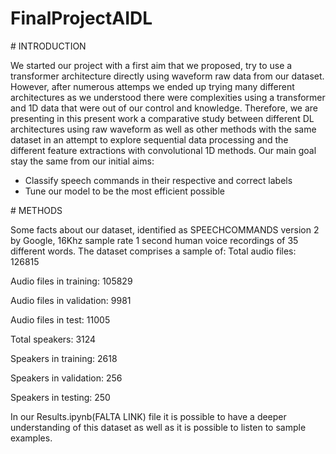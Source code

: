 # FinalProjectAIDL

# INTRODUCTION

We started our project with a first aim that we proposed, try to use a transformer architecture directly using waveform raw data from our dataset. However, after numerous attemps we ended up trying many different architectures as we understood there were complexities using a transformer and 1D data that were out of our control and knowledge. Therefore, we are presenting in this present work a comparative study between different DL architectures using raw waveform as well as other methods with the same dataset in an attempt to explore sequential data processing and the different feature extractions with convolutional 1D methods.
Our main goal stay the same from our initial aims:
* Classify speech commands in their respective and correct labels
* Tune our model to be the most efficient possible

# METHODS

Some facts about our dataset, identified as SPEECHCOMMANDS version 2 by Google, 16Khz sample rate 1 second human voice recordings of 35 different words. The dataset comprises a sample of: 
  Total audio files: 126815
  
  Audio files in training: 105829 
  
  Audio files in validation: 9981 
  
  Audio files in test: 11005 
  
  Total speakers: 3124 
  
  Speakers in training: 2618 
  
  Speakers in validation: 256 
  
  Speakers in testing: 250

In our Results.ipynb(FALTA LINK) file it is possible to have a deeper understanding of this dataset as well as it is possible to listen to sample examples.
